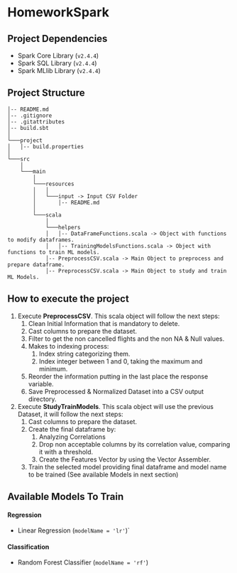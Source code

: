 # HomeworkSpark

## Project Dependencies

 - Spark Core Library (`v2.4.4`)
 - Spark SQL Library (`v2.4.4`)
 - Spark MLlib Library (`v2.4.4`)
 
## Project Structure

```
│-- README.md
│-- .gitignore
│-- .gitattributes
│-- build.sbt    
│
└───project
│   │-- build.properties
│   
└───src
    │   
    └───main
        │   
        └───resources
        │   │   
        │   └───input -> Input CSV Folder
        │       │-- README.md
        │   
        └───scala
            │   
            └───helpers
            │   │-- DataFrameFunctions.scala -> Object with functions to modify dataframes.
            │   │-- TrainingModelsFunctions.scala -> Object with functions to train ML models.
            │-- PreprocessCSV.scala -> Main Object to preprocess and prepare dataframe.
            │-- PreprocessCSV.scala -> Main Object to study and train ML Models.
```

## How to execute the project

1. Execute **PreprocessCSV**. This scala object will follow the next steps:
    1. Clean Initial Information that is mandatory to delete.
    2. Cast columns to prepare the dataset.
    3. Filter to get the non cancelled flights and the non NA & Null values.
    4. Makes to indexing process:
        1. Index string categorizing them.
        2. Index integer between 1 and 0, taking the maximum and minimum.
    5. Reorder the information putting in the last place the response variable.
    6. Save Preprocessed & Normalized Dataset into a CSV output directory.
2. Execute **StudyTrainModels**. This scala object will use the previous Dataset, it will follow the next steps:
    1. Cast columns to prepare the dataset.
    2. Create the final dataframe by:
        1. Analyzing Correlations
        2. Drop non acceptable columns by its correlation value, comparing it with a threshold.
        3. Create the Features Vector by using the Vector Assembler.
    3. Train the selected model providing final dataframe and model name to be trained (See available Models in next section)

## Available Models To Train

#### Regression
 - Linear Regression (`modelName = 'lr'`)`
 

#### Classification
 - Random Forest Classifier (`modelName = 'rf'`)